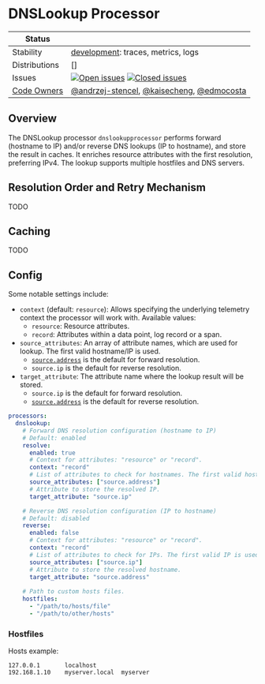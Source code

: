 # DNSLookup Processor

<!-- status autogenerated section -->
| Status        |           |
| ------------- |-----------|
| Stability     | [development]: traces, metrics, logs   |
| Distributions | [] |
| Issues        | [![Open issues](https://img.shields.io/github/issues-search/open-telemetry/opentelemetry-collector-contrib?query=is%3Aissue%20is%3Aopen%20label%3Aprocessor%2Fdnslookup%20&label=open&color=orange&logo=opentelemetry)](https://github.com/open-telemetry/opentelemetry-collector-contrib/issues?q=is%3Aopen+is%3Aissue+label%3Aprocessor%2Fdnslookup) [![Closed issues](https://img.shields.io/github/issues-search/open-telemetry/opentelemetry-collector-contrib?query=is%3Aissue%20is%3Aclosed%20label%3Aprocessor%2Fdnslookup%20&label=closed&color=blue&logo=opentelemetry)](https://github.com/open-telemetry/opentelemetry-collector-contrib/issues?q=is%3Aclosed+is%3Aissue+label%3Aprocessor%2Fdnslookup) |
| [Code Owners](https://github.com/open-telemetry/opentelemetry-collector-contrib/blob/main/CONTRIBUTING.md#becoming-a-code-owner)    | [@andrzej-stencel](https://www.github.com/andrzej-stencel), [@kaisecheng](https://www.github.com/kaisecheng), [@edmocosta](https://www.github.com/edmocosta) |

[development]: https://github.com/open-telemetry/opentelemetry-collector#development
<!-- end autogenerated section -->

## Overview

The DNSLookup processor `dnslookupprocessor` performs forward (hostname to IP) and/or reverse DNS lookups (IP to hostname), and store the result in caches. It enriches resource attributes with the first resolution, preferring IPv4. The lookup supports multiple hostfiles and DNS servers.

## Resolution Order and Retry Mechanism
TODO

## Caching
TODO

## Config

Some notable settings include:

- `context` (default: `resource`): Allows specifying the underlying telemetry context the processor will work with. Available values:
  - `resource`: Resource attributes.
  - `record`: Attributes within a data point, log record or a span.
- `source_attributes`: An array of attribute names, which are used for lookup. The first valid hostname/IP is used.
  - [`source.address`](https://github.com/open-telemetry/semantic-conventions/blob/v1.32.0/docs/general/attributes.md#source) is the default for forward resolution. 
  - `source.ip` is the default for reverse resolution.
- `target_attribute`: The attribute name where the lookup result will be stored.
  - `source.ip` is the default for forward resolution.
  - [`source.address`](https://github.com/open-telemetry/semantic-conventions/blob/v1.32.0/docs/general/attributes.md#source) is the default for reverse resolution.

```yaml
processors:
  dnslookup:
    # Forward DNS resolution configuration (hostname to IP)
    # Default: enabled
    resolve:
      enabled: true
      # Context for attributes: "resource" or "record".
      context: "record"
      # List of attributes to check for hostnames. The first valid hostname is used.
      source_attributes: ["source.address"]
      # Attribute to store the resolved IP.
      target_attribute: "source.ip"

    # Reverse DNS resolution configuration (IP to hostname)
    # Default: disabled
    reverse:
      enabled: false
      # Context for attributes: "resource" or "record".
      context: "record"
      # List of attributes to check for IPs. The first valid IP is used.
      source_attributes: ["source.ip"]
      # Attribute to store the resolved hostname.
      target_attribute: "source.address"
    
    # Path to custom hosts files.
    hostfiles: 
      - "/path/to/hosts/file"
      - "/path/to/other/hosts"
```

### Hostfiles

Hosts example:

```
127.0.0.1       localhost
192.168.1.10    myserver.local  myserver
```
